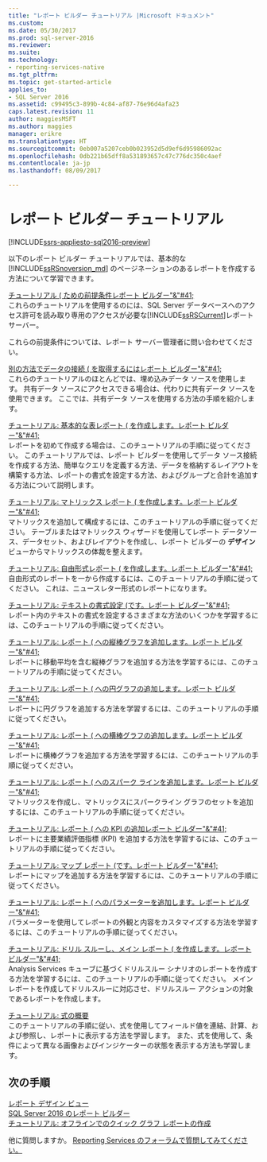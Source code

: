 ```yaml
---
title: "レポート ビルダー チュートリアル |Microsoft ドキュメント"
ms.custom: 
ms.date: 05/30/2017
ms.prod: sql-server-2016
ms.reviewer: 
ms.suite: 
ms.technology:
- reporting-services-native
ms.tgt_pltfrm: 
ms.topic: get-started-article
applies_to:
- SQL Server 2016
ms.assetid: c99495c3-899b-4c84-af87-76e96d4afa23
caps.latest.revision: 11
author: maggiesMSFT
ms.author: maggies
manager: erikre
ms.translationtype: HT
ms.sourcegitcommit: 0eb007a5207ceb0b023952d5d9ef6d95986092ac
ms.openlocfilehash: 0db221b65dff8a531893657c47c776dc350c4aef
ms.contentlocale: ja-jp
ms.lasthandoff: 08/09/2017

---
```

# <a name="report-builder-tutorials"></a>レポート ビルダー チュートリアル

[!INCLUDE[ssrs-appliesto-sql2016-preview](../includes/ssrs-appliesto-sql2016-preview.md)]

以下のレポート ビルダー チュートリアルでは、基本的な [!INCLUDE[ssRSnoversion_md](../includes/ssrsnoversion-md.md)] のページネーションのあるレポートを作成する方法について学習できます。  
  
[チュートリアル &#40; ための前提条件レポート ビルダー"&"#41;](../reporting-services/prerequisites-for-tutorials-report-builder.md)  
これらのチュートリアルを使用するのには、SQL Server データベースへのアクセス許可を読み取り専用のアクセスが必要な[!INCLUDE[ssRSCurrent](../includes/ssrscurrent-md.md)]レポート サーバー。  
  
これらの前提条件については、レポート サーバー管理者に問い合わせてください。  
  
[別の方法でデータの接続 &#40; を取得するにはレポート ビルダー"&"#41;](../reporting-services/alternative-ways-to-get-a-data-connection-report-builder.md)  
これらのチュートリアルのほとんどでは、埋め込みデータ ソースを使用します。 共有データ ソースにアクセスできる場合は、代わりに共有データ ソースを使用できます。 ここでは、共有データ ソースを使用する方法の手順を紹介します。  
  
[チュートリアル: 基本的な表レポート &#40; を作成します。レポート ビルダー"&"#41;](../reporting-services/tutorial-creating-a-basic-table-report-report-builder.md)  
レポートを初めて作成する場合は、このチュートリアルの手順に従ってください。 このチュートリアルでは、レポート ビルダーを使用してデータ ソース接続を作成する方法、簡単なクエリを定義する方法、データを格納するレイアウトを構築する方法、レポートの書式を設定する方法、およびグループと合計を追加する方法について説明します。  
  
[チュートリアル: マトリックス レポート &#40; を作成します。レポート ビルダー"&"#41;](../reporting-services/tutorial-creating-a-matrix-report-report-builder.md)  
マトリックスを追加して構成するには、このチュートリアルの手順に従ってください。 テーブルまたはマトリックス ウィザードを使用してレポート データソース、データセット、およびレイアウトを作成し、レポート ビルダーの **デザイン** ビューからマトリックスの体裁を整えます。  
  
[チュートリアル: 自由形式レポート &#40; を作成します。レポート ビルダー"&"#41;](../reporting-services/tutorial-creating-a-free-form-report-report-builder.md)  
自由形式のレポートを一から作成するには、このチュートリアルの手順に従ってください。 これは、ニュースレター形式のレポートになります。  
  
[チュートリアル: テキストの書式設定 &#40;です。レポート ビルダー"&"#41;](../reporting-services/tutorial-format-text-report-builder.md)  
レポート内のテキストの書式を設定するさまざまな方法のいくつかを学習するには、このチュートリアルの手順に従ってください。  
  
[チュートリアル: レポート &#40; への縦棒グラフを追加します。レポート ビルダー"&"#41;](../reporting-services/tutorial-add-a-column-chart-to-your-report-report-builder.md)  
レポートに移動平均を含む縦棒グラフを追加する方法を学習するには、このチュートリアルの手順に従ってください。  
  
[チュートリアル: レポート &#40; への円グラフの追加します。レポート ビルダー"&"#41;](../reporting-services/tutorial-add-a-pie-chart-to-your-report-report-builder.md)  
レポートに円グラフを追加する方法を学習するには、このチュートリアルの手順に従ってください。  
  
[チュートリアル: レポート &#40; への横棒グラフの追加します。レポート ビルダー"&"#41;](../reporting-services/tutorial-add-a-bar-chart-to-your-report-report-builder.md)  
レポートに横棒グラフを追加する方法を学習するには、このチュートリアルの手順に従ってください。  
  
[チュートリアル: レポート &#40; へのスパーク ラインを追加します。レポート ビルダー"&"#41;](../reporting-services/tutorial-add-a-sparkline-to-your-report-report-builder.md)  
マトリックスを作成し、マトリックスにスパークライン グラフのセットを追加するには、このチュートリアルの手順に従ってください。  
  
[チュートリアル: レポート &#40; への KPI の追加レポート ビルダー"&"#41;](../reporting-services/tutorial-adding-a-kpi-to-your-report-report-builder.md)  
レポートに主要業績評価指標 (KPI) を追加する方法を学習するには、このチュートリアルの手順に従ってください。  
  
[チュートリアル: マップ レポート &#40;です。レポート ビルダー"&"#41;](../reporting-services/tutorial-map-report-report-builder.md)  
レポートにマップを追加する方法を学習するには、このチュートリアルの手順に従ってください。  
  
[チュートリアル: レポート &#40; へのパラメーターを追加します。レポート ビルダー"&"#41;](../reporting-services/tutorial-add-a-parameter-to-your-report-report-builder.md)  
パラメーターを使用してレポートの外観と内容をカスタマイズする方法を学習するには、このチュートリアルの手順に従ってください。  
  
[チュートリアル: ドリル スルーし、メイン レポート &#40; を作成します。レポート ビルダー"&"#41;](../reporting-services/tutorial-creating-drillthrough-and-main-reports-report-builder.md)  
Analysis Services キューブに基づくドリルスルー シナリオのレポートを作成する方法を学習するには、このチュートリアルの手順に従ってください。 メイン レポートを作成してドリルスルーに対応させ、ドリルスルー アクションの対象であるレポートを作成します。  
  
[チュートリアル: 式の概要](../reporting-services/tutorial-introducing-expressions.md)  
このチュートリアルの手順に従い、式を使用してフィールド値を連結、計算、および参照し、レポートに表示する方法を学習します。 また、式を使用して、条件によって異なる画像およびインジケーターの状態を表示する方法も学習します。  

## <a name="next-steps"></a>次の手順

[レポート デザイン ビュー](../reporting-services/report-builder/report-design-view-report-builder.md)  
[SQL Server 2016 のレポート ビルダー](../reporting-services/report-builder/report-builder-in-sql-server-2016.md)  
[チュートリアル: オフラインでのクイック グラフ レポートの作成](../reporting-services/report-builder/tutorial-create-a-quick-chart-report-offline-report-builder.md)  

他に質問しますか。 [Reporting Services のフォーラムで質問してみてください。](http://go.microsoft.com/fwlink/?LinkId=620231)
